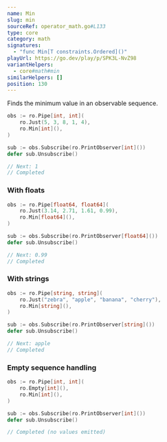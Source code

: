 ```yaml
---
name: Min
slug: min
sourceRef: operator_math.go#L133
type: core
category: math
signatures:
  - "func Min[T constraints.Ordered]()"
playUrl: https://go.dev/play/p/SPK3L-NvZ98
variantHelpers:
  - core#math#min
similarHelpers: []
position: 130
---
```


Finds the minimum value in an observable sequence.

```go
obs := ro.Pipe[int, int](
    ro.Just(5, 3, 8, 1, 4),
    ro.Min[int](),
)

sub := obs.Subscribe(ro.PrintObserver[int]())
defer sub.Unsubscribe()

// Next: 1
// Completed
```

### With floats

```go
obs := ro.Pipe[float64, float64](
    ro.Just(3.14, 2.71, 1.61, 0.99),
    ro.Min[float64](),
)

sub := obs.Subscribe(ro.PrintObserver[float64]())
defer sub.Unsubscribe()

// Next: 0.99
// Completed
```

### With strings

```go
obs := ro.Pipe[string, string](
    ro.Just("zebra", "apple", "banana", "cherry"),
    ro.Min[string](),
)

sub := obs.Subscribe(ro.PrintObserver[string]())
defer sub.Unsubscribe()

// Next: apple
// Completed
```

### Empty sequence handling

```go
obs := ro.Pipe[int, int](
    ro.Empty[int](),
    ro.Min[int](),
)

sub := obs.Subscribe(ro.PrintObserver[int]())
defer sub.Unsubscribe()

// Completed (no values emitted)
```